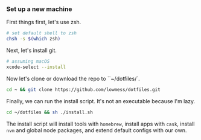 ### Set up a new machine

First things first, let's use zsh.

```bash
# set default shell to zsh
chsh -s $(which zsh)
```

Next, let's install git.

```bash
# assuming macOS
xcode-select --install
```

Now let's clone or download the repo to ``~/dotfiles/`.

```bash
cd ~ && git clone https://github.com/lowmess/dotfiles.git
```

Finally, we can run the install script. It's not an executable because I'm lazy.

```bash
cd ~/dotfiles && sh ./install.sh
```

The install script will install tools with `homebrew`, install apps with `cask`, install `nvm` and global node packages, and extend default configs with our own.
